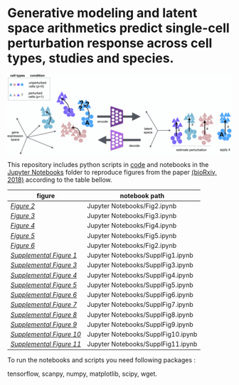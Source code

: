 # Generative modeling and latent space arithmetics predict single-cell perturbation response across cell types, studies and species.

<img align="center"  src="/sketch/sketch.png?raw=true">



This repository includes python scripts in [code](https://github.com/theislab/scGen/tree/master/code) and notebooks in the [Jupyter Notebooks](https://github.com/theislab/scGen/tree/master/Jupyter%20Notebooks) folder to reproduce figures from the paper [(bioRxiv, 2018)](https://www.biorxiv.org/content/10.1101/478503v2) according to the table bellow.



figure       | notebook path     
---------------| ---------------
| [*Figure 2*](https://nbviewer.jupyter.org/github/M0hammadL/scGen_reproducibility/blob/master/Jupyter%20Notebooks/Fig2.ipynb)| Jupyter Notebooks/Fig2.ipynb| 
| [*Figure 3*](https://nbviewer.jupyter.org/github/M0hammadL/scGen_reproducibility/blob/master/Jupyter%20Notebooks/Fig3.ipynb)| Jupyter Notebooks/Fig3.ipynb| 
| [*Figure 4*](https://nbviewer.jupyter.org/github/M0hammadL/scGen_reproducibility/blob/master/Jupyter%20Notebooks/Fig4.ipynb)| Jupyter Notebooks/Fig4.ipynb| 
| [*Figure 5*](https://nbviewer.jupyter.org/github/M0hammadL/scGen_reproducibility/blob/master/Jupyter%20Notebooks/Fig5.ipynb)| Jupyter Notebooks/Fig5.ipynb| 
| [*Figure 6*](https://nbviewer.jupyter.org/github/M0hammadL/scGen_reproducibility/blob/master/Jupyter%20Notebooks/Fig6.ipynb)| Jupyter Notebooks/Fig2.ipynb| 
| [*Supplemental Figure 1*](https://nbviewer.jupyter.org/github/M0hammadL/scGen_reproducibility/blob/master/Jupyter%20Notebooks/SupplFig1.ipynb)| Jupyter Notebooks/SupplFig1.ipynb| 
| [*Supplemental Figure 3*](https://nbviewer.jupyter.org/github/M0hammadL/scGen_reproducibility/blob/master/Jupyter%20Notebooks/SupplFig3.ipynb)| Jupyter Notebooks/SupplFig3.ipynb| 
| [*Supplemental Figure 4*](https://nbviewer.jupyter.org/github/M0hammadL/scGen_reproducibility/blob/master/Jupyter%20Notebooks/SupplFig4.ipynb)| Jupyter Notebooks/SupplFig4.ipynb| 
| [*Supplemental Figure 5*](https://nbviewer.jupyter.org/github/M0hammadL/scGen_reproducibility/blob/master/Jupyter%20Notebooks/SupplFig5.ipynb)| Jupyter Notebooks/SupplFig5.ipynb| 
| [*Supplemental Figure 6*](https://nbviewer.jupyter.org/github/M0hammadL/scGen_reproducibility/blob/master/Jupyter%20Notebooks/SupplFig6.ipynb)| Jupyter Notebooks/SupplFig6.ipynb| 
| [*Supplemental Figure 7*](https://nbviewer.jupyter.org/github/M0hammadL/scGen_reproducibility/blob/master/Jupyter%20Notebooks/SupplFig7.ipynb)| Jupyter Notebooks/SupplFig7.ipynb| 
| [*Supplemental Figure 8*](https://nbviewer.jupyter.org/github/M0hammadL/scGen_reproducibility/blob/master/Jupyter%20Notebooks/SupplFig8.ipynb)| Jupyter Notebooks/SupplFig8.ipynb| 
| [*Supplemental Figure 9*](https://nbviewer.jupyter.org/github/M0hammadL/scGen_reproducibility/blob/master/Jupyter%20Notebooks/SupplFig9.ipynb)| Jupyter Notebooks/SupplFig9.ipynb| 
| [*Supplemental Figure 10*](https://nbviewer.jupyter.org/github/M0hammadL/scGen_reproducibility/blob/master/Jupyter%20Notebooks/SupplFig10.ipynb)| Jupyter Notebooks/SupplFig10.ipynb| 
| [*Supplemental Figure 11*](https://nbviewer.jupyter.org/github/M0hammadL/scGen_reproducibility/blob/master/Jupyter%20Notebooks/SupplFig11.ipynb)| Jupyter Notebooks/SupplFig11.ipynb| 

To run the notebooks and scripts you need following packages :

tensorflow, scanpy, numpy, matplotlib, scipy, wget.



